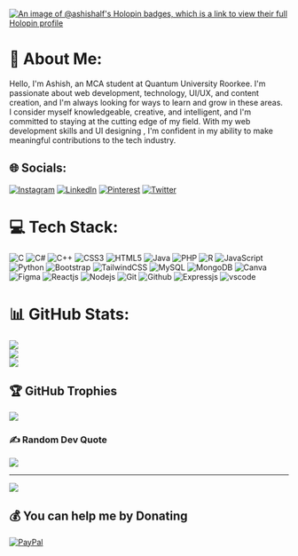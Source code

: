 [![An image of @ashishalf's Holopin badges, which is a link to view their full Holopin profile](https://holopin.me/ashishalf)](https://holopin.io/@ashishalf)
# 💫 About Me:
Hello, I'm Ashish, an MCA student at Quantum University Roorkee. I'm passionate about web development, technology, UI/UX, and content creation, and I'm always looking for ways to learn and grow in these areas.<br>
I consider myself knowledgeable, creative, and intelligent, and I'm committed to staying at the cutting edge of my field. With my web development skills and UI designing , I'm confident in my ability to make meaningful contributions to the tech industry.


## 🌐 Socials:
[![Instagram](https://img.shields.io/badge/Instagram-%23E4405F.svg?logo=Instagram&logoColor=white)](https://instagram.com/ashishalf) [![LinkedIn](https://img.shields.io/badge/LinkedIn-%230077B5.svg?logo=linkedin&logoColor=white)](https://linkedin.com/in/ashishalf) [![Pinterest](https://img.shields.io/badge/Pinterest-%23E60023.svg?logo=Pinterest&logoColor=white)](https://pinterest.com/ashishalf) [![Twitter](https://img.shields.io/badge/Twitter-%231DA1F2.svg?logo=Twitter&logoColor=white)](https://twitter.com/ashishalf) 

# 💻 Tech Stack:
![C](https://img.shields.io/badge/c-%2300599C.svg?style=flat&logo=c&logoColor=white) ![C#](https://img.shields.io/badge/c%23-%23239120.svg?style=flat&logo=c-sharp&logoColor=white) ![C++](https://img.shields.io/badge/c++-%2300599C.svg?style=flat&logo=c%2B%2B&logoColor=white) ![CSS3](https://img.shields.io/badge/css3-%231572B6.svg?style=flat&logo=css3&logoColor=white) ![HTML5](https://img.shields.io/badge/html5-%23E34F26.svg?style=flat&logo=html5&logoColor=white) ![Java](https://img.shields.io/badge/java-%23ED8B00.svg?style=flat&logo=java&logoColor=white) ![PHP](https://img.shields.io/badge/php-%23777BB4.svg?style=flat&logo=php&logoColor=white) ![R](https://img.shields.io/badge/r-%23276DC3.svg?style=flat&logo=r&logoColor=white) ![JavaScript](https://img.shields.io/badge/javascript-%23323330.svg?style=flat&logo=javascript&logoColor=%23F7DF1E) ![Python](https://img.shields.io/badge/python-3670A0?style=flat&logo=python&logoColor=ffdd54) ![Bootstrap](https://img.shields.io/badge/bootstrap-%23563D7C.svg?style=flat&logo=bootstrap&logoColor=white) ![TailwindCSS](https://img.shields.io/badge/tailwindcss-%2338B2AC.svg?style=flat&logo=tailwind-css&logoColor=white) ![MySQL](https://img.shields.io/badge/mysql-%2300f.svg?style=flat&logo=mysql&logoColor=white) ![MongoDB](https://img.shields.io/badge/MongoDB-%234ea94b.svg?style=flat&logo=mongodb&logoColor=white) ![Canva](https://img.shields.io/badge/Canva-%2300C4CC.svg?style=flat&logo=Canva&logoColor=white) 	![Figma](https://img.shields.io/badge/figma-%23F24E1E.svg?style=flat&logo=figma&logoColor=white) ![Reactjs](https://img.shields.io/badge/react-%23F24E1E.svg?style=flat&logo=react&logoColor=white) ![Nodejs](https://img.shields.io/badge/nodejs-%23F24E1E.svg?style=flat&logo=nodejs&logoColor=white) ![Git](https://img.shields.io/badge/git-%23F24E1E.svg?style=flat&logo=git&logoColor=white) ![Github](https://img.shields.io/badge/github-%23F24E1E.svg?style=flat&logo=github&logoColor=white) ![Expressjs](https://img.shields.io/badge/express-%23F24E1E.svg?style=flat&logo=express&logoColor=white) ![vscode](https://img.shields.io/badge/vscode-%23F24E1E.svg?style=flat&logo=vscode&logoColor=white) 
# 📊 GitHub Stats:
![](https://github-readme-stats.vercel.app/api?username=ashishalf&theme=dark&hide_border=true&include_all_commits=false&count_private=false)<br/>
![](https://github-readme-streak-stats.herokuapp.com/?user=ashishalf&theme=dark&hide_border=true)<br/>
![](https://github-readme-stats.vercel.app/api/top-langs/?username=ashishalf&theme=dark&hide_border=true&include_all_commits=false&count_private=false&layout=compact)

## 🏆 GitHub Trophies
![](https://github-profile-trophy.vercel.app/?username=ashishalf&theme=onedark&no-frame=true&no-bg=true&margin-w=4)

### ✍️ Random Dev Quote
![](https://quotes-github-readme.vercel.app/api?type=horizontal&theme=dark)

---
[![](https://visitcount.itsvg.in/api?id=ashishalf&icon=2&color=1)](https://visitcount.itsvg.in)

  ## 💰 You can help me by Donating
  [![PayPal](https://img.shields.io/badge/PayPal-00457C?style=for-the-badge&logo=paypal&logoColor=white)](https://paypal.me/ashishalf) 

  
<!-- Proudly created with GPRM ( https://gprm.itsvg.in ) -->
